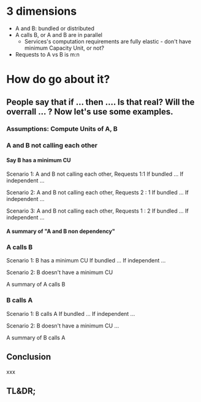 # 3 dimensions

* A and B:  bundled or distributed
* A calls B, or A and B are in parallel
  * Services's computation requirements are fully elastic - don't have minimum Capacity Unit,  or not?
* Requests to A vs B is  m:n  



# How do go about it? 

## People say that if ... then ....  Is that real?  Will the overrall ... ?  Now let's use some examples. 

### Assumptions: Compute Units of A, B


### A and B not calling each other 
#### Say B has a minimum CU

Scenario 1: A and B not calling each other, Requests 1:1 
If bundled ...
If independent ...

Scenario 2: A and B not calling each other, Requests 2 : 1
If bundled ...
If independent ...

Scenario 3: A and B not calling each other, Requests 1 : 2
If bundled ...
If independent ...


#### A summary of "A and B non dependency"

### A calls B
Scenario 1: B has a minimum CU 
If bundled ...
If independent ...

Scenario 2: B doesn't have a minimum CU

A summary of A calls B

### B calls A
Scenario 1: B calls A
If bundled ...
If independent ...

Scenario 2: B doesn't have a minimum CU
...

A summary of B calls A

## Conclusion
xxx

## TL&DR;